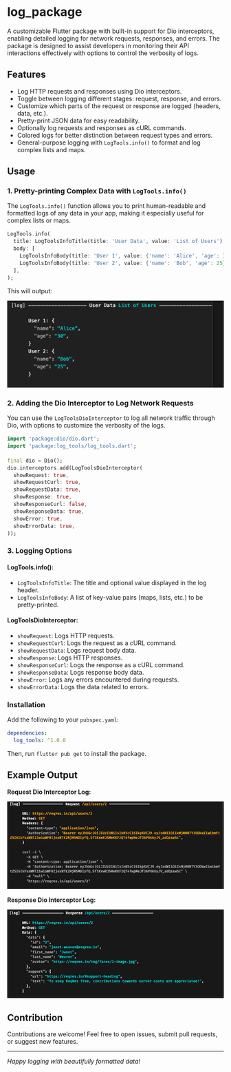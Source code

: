 
# log_package

A customizable Flutter package with built-in support for Dio interceptors, enabling detailed logging for network requests, responses, and errors. The package is designed to assist developers in monitoring their API interactions effectively with options to control the verbosity of logs.

## Features

- Log HTTP requests and responses using Dio interceptors.
- Toggle between logging different stages: request, response, and errors.
- Customize which parts of the request or response are logged (headers, data, etc.).
- Pretty-print JSON data for easy readability.
- Optionally log requests and responses as cURL commands.
- Colored logs for better distinction between request types and errors.
- General-purpose logging with `LogTools.info()` to format and log complex lists and maps.

## Usage

### 1. Pretty-printing Complex Data with `LogTools.info()`
The `LogTools.info()` function allows you to print human-readable and formatted logs of any data in your app, making it especially useful for complex lists or maps.

```dart
LogTools.info(
  title: LogToolsInfoTitle(title: 'User Data', value: 'List of Users'),
  body: [
    LogToolsInfoBody(title: 'User 1', value: {'name': 'Alice', 'age': 30}),
    LogToolsInfoBody(title: 'User 2', value: {'name': 'Bob', 'age': 25}),
  ],
);
```

This will output:

![Pretty-Printed Log Output](assets/pretty_printer_log_output.png)

### 2. Adding the Dio Interceptor to Log Network Requests

You can use the `LogToolsDioInterceptor` to log all network traffic through Dio, with options to customize the verbosity of the logs.

```dart
import 'package:dio/dio.dart';
import 'package:log_tools/log_tools.dart';

final dio = Dio();
dio.interceptors.add(LogToolsDioInterceptor(
  showRequest: true,
  showRequestCurl: true,
  showRequestData: true,
  showResponse: true,
  showResponseCurl: false,
  showResponseData: true,
  showError: true,
  showErrorData: true,
));
```

### 3. Logging Options

#### LogTools.info():
- `LogToolsInfoTitle`: The title and optional value displayed in the log header.
- `LogToolsInfoBody`: A list of key-value pairs (maps, lists, etc.) to be pretty-printed.

#### LogToolsDioInterceptor:
- `showRequest`: Logs HTTP requests.
- `showRequestCurl`: Logs the request as a cURL command.
- `showRequestData`: Logs request body data.
- `showResponse`: Logs HTTP responses.
- `showResponseCurl`: Logs the response as a cURL command.
- `showResponseData`: Logs response body data.
- `showError`: Logs any errors encountered during requests.
- `showErrorData`: Logs the data related to errors.

### Installation

Add the following to your `pubspec.yaml`:

```yaml
dependencies:
  log_tools: ^1.0.0
```

Then, run `flutter pub get` to install the package.

## Example Output

**Request Dio Interceptor Log:**

![Log Dio Interceptor Request](assets/log_dio_interceptor_request.png)

**Response Dio Interceptor Log:**

![Log Dio Interceptor Response](assets/log_dio_interceptor_response.png)

## Contribution

Contributions are welcome! Feel free to open issues, submit pull requests, or suggest new features.

---

*Happy logging with beautifully formatted data!*
